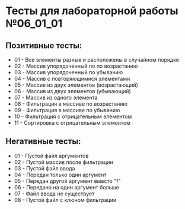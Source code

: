 # Тесты для лабораторной работы №06_01_01


## Позитивные тесты:

- 01 - Все элементы разные и расположены в случайном порядке 
- 02 - Массив упорядоченный по по возрастанию
- 03 - Массив упорядоченный по убыванию
- 04 - Массив с повторяющимися элементами
- 05 - Массив из двух элементов (возрастающий)
- 06 - Массив из двух элементов (убывающий)
- 07 - Массив из одного элемента
- 08 - Фильтрация в массиве по возрастанию
- 09 - Фильтрация в массиве по убыванию
- 10 - Фильтрация с отрицательным элементом
- 11 - Сортировка с отрицательным элементом


## Негативные тесты:

- 01 - Пустой файл аргументов
- 02 - Пустой массив после фильтрации
- 03 - Пустой файл ввода
- 04 - Передан только один аргумент
- 05 - Передан другой аргумент вместо "f"
- 06 - Передано на один аргумент больше
- 07 - Файл ввода не существует
- 08 - Пустой файл с ключом фильтрации
